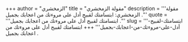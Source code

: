 +++
author = "الزمخشري"
title = "مقولة الزمخشري"
description = '''مقولة الزمخشري: ابتسامتك لقبيح أدل على مروءتك من اعجابك بجميل .'''
quote = '''ابتسامتك لقبيح أدل على مروءتك من اعجابك بجميل .'''
slug = '''ابتسامتك-لقبيح-أدل-على-مروءتك-من-اعجابك-بجميل'''
+++
ابتسامتك لقبيح أدل على مروءتك من اعجابك بجميل .
